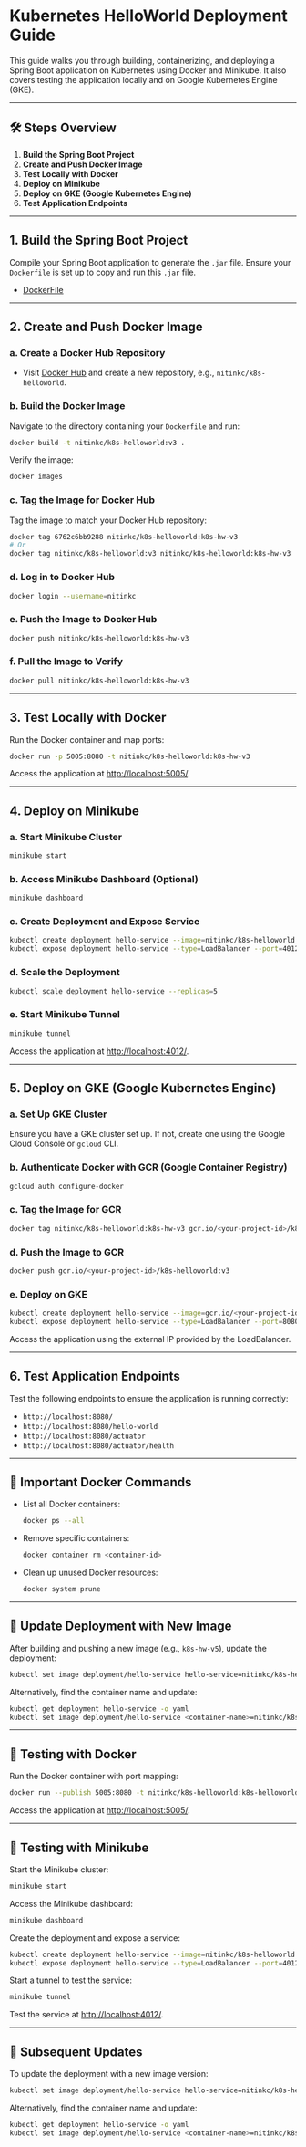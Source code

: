 # Kubernetes HelloWorld Deployment Guide

This guide walks you through building, containerizing, and deploying a Spring Boot application on Kubernetes using 
Docker and Minikube. It also covers testing the application locally and on Google Kubernetes Engine (GKE).

---

## 🛠️ Steps Overview

1. **Build the Spring Boot Project**
2. **Create and Push Docker Image**
3. **Test Locally with Docker**
4. **Deploy on Minikube**
5. **Deploy on GKE (Google Kubernetes Engine)**
6. **Test Application Endpoints**

---

## 1. Build the Spring Boot Project

Compile your Spring Boot application to generate the `.jar` file. Ensure your `Dockerfile` is set up to copy and 
run this `.jar` file.
- [DockerFile](https://github.com/nitinkc/K8SHelloWorld/blob/master/Dockerfile)

---

## 2. Create and Push Docker Image

### a. Create a Docker Hub Repository

- Visit [Docker Hub](https://hub.docker.com/) and create a new repository, e.g., `nitinkc/k8s-helloworld`.

### b. Build the Docker Image

Navigate to the directory containing your `Dockerfile` and run:

```bash
docker build -t nitinkc/k8s-helloworld:v3 .
```

Verify the image:

```bash
docker images
```

### c. Tag the Image for Docker Hub

Tag the image to match your Docker Hub repository:

```bash
docker tag 6762c6bb9288 nitinkc/k8s-helloworld:k8s-hw-v3
# Or
docker tag nitinkc/k8s-helloworld:v3 nitinkc/k8s-helloworld:k8s-hw-v3
```

### d. Log in to Docker Hub

```bash
docker login --username=nitinkc
```

### e. Push the Image to Docker Hub

```bash
docker push nitinkc/k8s-helloworld:k8s-hw-v3
```

### f. Pull the Image to Verify

```bash
docker pull nitinkc/k8s-helloworld:k8s-hw-v3
```

---

## 3. Test Locally with Docker

Run the Docker container and map ports:

```bash
docker run -p 5005:8080 -t nitinkc/k8s-helloworld:k8s-hw-v3
```

Access the application at [http://localhost:5005/](http://localhost:5005/).

---

## 4. Deploy on Minikube

### a. Start Minikube Cluster

```bash
minikube start
```

### b. Access Minikube Dashboard (Optional)

```bash
minikube dashboard
```

### c. Create Deployment and Expose Service

```bash
kubectl create deployment hello-service --image=nitinkc/k8s-helloworld:k8s-hw-v3
kubectl expose deployment hello-service --type=LoadBalancer --port=4012 --target-port=8080
```

### d. Scale the Deployment

```bash
kubectl scale deployment hello-service --replicas=5
```

### e. Start Minikube Tunnel

```bash
minikube tunnel
```

Access the application at [http://localhost:4012/](http://localhost:4012/).

---

## 5. Deploy on GKE (Google Kubernetes Engine)

### a. Set Up GKE Cluster

Ensure you have a GKE cluster set up. If not, create one using the Google Cloud Console or `gcloud` CLI.

### b. Authenticate Docker with GCR (Google Container Registry)

```bash
gcloud auth configure-docker
```

### c. Tag the Image for GCR

```bash
docker tag nitinkc/k8s-helloworld:k8s-hw-v3 gcr.io/<your-project-id>/k8s-helloworld:v3
```

### d. Push the Image to GCR

```bash
docker push gcr.io/<your-project-id>/k8s-helloworld:v3
```

### e. Deploy on GKE

```bash
kubectl create deployment hello-service --image=gcr.io/<your-project-id>/k8s-helloworld:v3
kubectl expose deployment hello-service --type=LoadBalancer --port=8080 --target-port=8080
```

Access the application using the external IP provided by the LoadBalancer.

---

## 6. Test Application Endpoints

Test the following endpoints to ensure the application is running correctly:

- `http://localhost:8080/`
- `http://localhost:8080/hello-world`
- `http://localhost:8080/actuator`
- `http://localhost:8080/actuator/health`

---

## 🔧 Important Docker Commands

- List all Docker containers:

  ```bash
  docker ps --all
  ```

- Remove specific containers:

  ```bash
  docker container rm <container-id>
  ```

- Clean up unused Docker resources:

  ```bash
  docker system prune
  ```

---

## 🔄 Update Deployment with New Image

After building and pushing a new image (e.g., `k8s-hw-v5`), update the deployment:

```bash
kubectl set image deployment/hello-service hello-service=nitinkc/k8s-helloworld:k8s-hw-v5
```

Alternatively, find the container name and update:

```bash
kubectl get deployment hello-service -o yaml
kubectl set image deployment/hello-service <container-name>=nitinkc/k8s-helloworld:k8s-hw-v5
```

---

## 🧪 Testing with Docker

Run the Docker container with port mapping:

```bash
docker run --publish 5005:8080 -t nitinkc/k8s-helloworld:k8s-helloworld-latest
```

Access the application at [http://localhost:5005/](http://localhost:5005/).

---

## 🧪 Testing with Minikube

Start the Minikube cluster:

```bash
minikube start
```

Access the Minikube dashboard:

```bash
minikube dashboard
```

Create the deployment and expose a service:

```bash
kubectl create deployment hello-service --image=nitinkc/k8s-helloworld:k8s-hw-v3
kubectl expose deployment hello-service --type=LoadBalancer --port=4012 --target-port=8080
```

Start a tunnel to test the service:

```bash
minikube tunnel
```

Test the service at [http://localhost:4012/](http://localhost:4012/).

---

## 🔄 Subsequent Updates

To update the deployment with a new image version:

```bash
kubectl set image deployment/hello-service hello-service=nitinkc/k8s-helloworld:k8s-hw-v5
```

Alternatively, find the container name and update:

```bash
kubectl get deployment hello-service -o yaml
kubectl set image deployment/hello-service <container-name>=nitinkc/k8s-helloworld:k8s-hw-v5
```